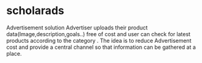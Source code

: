 # scholarads
Advertisement solution
Advertiser uploads their product data(Image,description,goals..) free of cost and user can check for latest products according to the category .
The idea is to reduce Advertisement cost and provide a central channel so that information can be gathered at a place.
